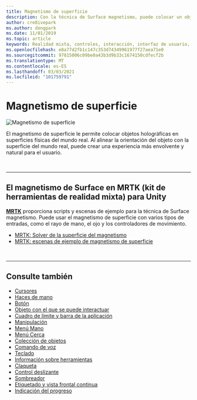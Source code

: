 ```yaml
---
title: Magnetismo de superficie
description: Con la técnica de Surface magnetismo, puede colocar un objeto holográfica en una superficie física del mundo real.
author: cre8ivepark
ms.author: dongpark
ms.date: 11/01/2019
ms.topic: article
keywords: Realidad mixta, controles, interacción, interfaz de usuario, UX, auriculares de realidad mixta, auriculares de realidad mixta de Windows, auriculares de realidad virtual, HoloLens, MRTK, kit de herramientas de realidad mixta, magnetismo de superficie
ms.openlocfilehash: e8a77d2fb1c147c353d74349961977f27aea71e0
ms.sourcegitcommit: 97815006c09be0a43b3d9b33c1674150cdfecf2b
ms.translationtype: MT
ms.contentlocale: es-ES
ms.lasthandoff: 03/03/2021
ms.locfileid: "101759791"
---
```

# <a name="surface-magnetism"></a>Magnetismo de superficie

![Magnetismo de superficie](images/MRTK_SurfaceMagnetism.gif)

El magnetismo de superficie le permite colocar objetos holográficas en superficies físicas del mundo real. Al alinear la orientación del objeto con la superficie del mundo real, puede crear una experiencia más envolvente y natural para el usuario.

<br>

---

## <a name="surface-magnetism-in-mrtk-mixed-reality-toolkit-for-unity"></a>El magnetismo de Surface en MRTK (kit de herramientas de realidad mixta) para Unity

**[MRTK](https://github.com/Microsoft/MixedRealityToolkit-Unity)** proporciona scripts y escenas de ejemplo para la técnica de Surface magnetismo. Puede usar el magnetismo de superficie con varios tipos de entradas, como el rayo de mano, el ojo y los controladores de movimiento.

* [MRTK: Solver de la superficie del magnetismo](https://docs.microsoft.com/windows/mixed-reality/mrtk-docs/features/ux-building-blocks/solvers/solver.md#surfacemagnetism)
* [MRTK: escenas de ejemplo de magnetismo de superficie](https://github.com/microsoft/MixedRealityToolkit-Unity/blob/mrtk_development/Assets/MRTK/Examples/Demos/Solvers/Scenes/SurfaceMagnetismSpatialAwarenessExample.unity)

<br>

---

## <a name="see-also"></a>Consulte también

* [Cursores](cursors.md)
* [Haces de mano](point-and-commit.md)
* [Botón](button.md)
* [Objeto con el que se puede interactuar](interactable-object.md)
* [Cuadro de límite y barra de la aplicación](app-bar-and-bounding-box.md)
* [Manipulación](direct-manipulation.md)
* [Menú Mano](hand-menu.md)
* [Menú Cerca](near-menu.md)
* [Colección de objetos](object-collection.md)
* [Comando de voz](voice-input.md)
* [Teclado](keyboard.md)
* [Información sobre herramientas](tooltip.md)
* [Claqueta](slate.md)
* [Control deslizante](slider.md)
* [Sombreador](shader.md)
* [Etiquetado y vista frontal continua](billboarding-and-tag-along.md)
* [Indicación del progreso](progress.md)
